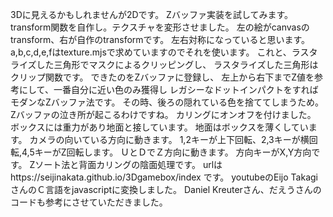 3Dに見えるかもしれませんが2Dです。
Zバッファ実装を試してみます。
transform関数を自作し。テクスチャを変形させました。
左の絵がcanvasのtransform、右が自作のtransformです。
左右対称になっていると思います。
a,b,c,d,e,fはtexture.mjsで求めていますのでそれを使います。
これと、ラスタライズした三角形でマスクによるクリッピングし、
ラスタライズした三角形はクリップ関数です。
できたのをZバッファに登録し、
左上から右下までZ値を参考にして、一番自分に近い色のみ獲得し
レガシーなドットインパクトをすれば
モダンなZバッファ法です。
その時、後ろの隠れている色を捨ててしまうため。
Zバッファの泣き所が起こるわけですね。
カリングにオンオフを付けました。
ボックスには重力があり地面と接しています。
地面はボックスを薄くしています。
カメラの向いている方向に動きます。
1,2キーが上下回転、2,3キーが横回転,4,5キーがZ回転します。
ＵとＤでＺ方向に動きます。
方向キーがX,Y方向です。
Zソート法と背面カリングの陰面処理です。
urlはhttps://seijinakata.github.io/3Dgamebox/index
です。
youtubeのEijo TakagiさんのＣ言語をjavascriptに変換しました。
Daniel Kreuterさん、だえうさんのコードも参考にさせていただきました。
